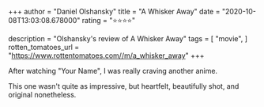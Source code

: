 +++
author = "Daniel Olshansky"
title = "A Whisker Away"
date = "2020-10-08T13:03:08.678000"
rating = "⭐⭐⭐⭐"

description = "Olshansky's review of A Whisker Away"
tags = [
    "movie",
]
rotten_tomatoes_url = "https://www.rottentomatoes.com//m/a_whisker_away"
+++

After watching "Your Name", I was really craving another anime.

This one wasn't quite as impressive, but heartfelt, beautifully shot, and original nonetheless.
